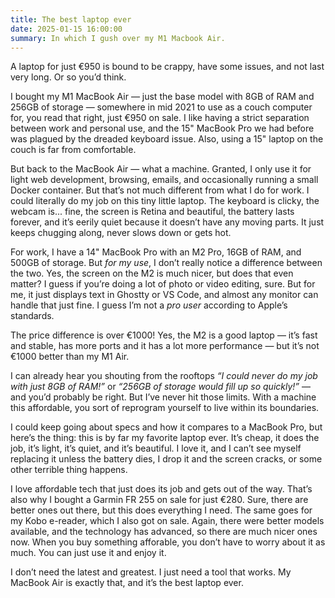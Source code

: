 ```yaml
---
title: The best laptop ever
date: 2025-01-15 16:00:00
summary: In which I gush over my M1 Macbook Air.
---
```


A laptop for just €950 is bound to be crappy, have some issues, and not last very long. Or so you’d think.

I bought my M1 MacBook Air — just the base model with 8GB of RAM and 256GB of storage — somewhere in mid 2021 to use as a couch computer for, you read that right, just €950 on sale. I like having a strict separation between work and personal use, and the 15" MacBook Pro we had before was plagued by the dreaded keyboard issue. Also, using a 15" laptop on the couch is far from comfortable.

But back to the MacBook Air — what a machine. Granted, I only use it for light web development, browsing, emails, and occasionally running a small Docker container. But that’s not much different from what I do for work. I could literally do my job on this tiny little laptop. The keyboard is clicky, the webcam is... fine, the screen is Retina and beautiful, the battery lasts forever, and it’s eerily quiet because it doesn’t have any moving parts. It just keeps chugging along, never slows down or gets hot.

For work, I have a 14" MacBook Pro with an M2 Pro, 16GB of RAM, and 500GB of storage. But _for my use_, I don’t really notice a difference between the two. Yes, the screen on the M2 is much nicer, but does that even matter? I guess if you’re doing a lot of photo or video editing, sure. But for me, it just displays text in Ghostty or VS Code, and almost any monitor can handle that just fine. I guess I’m not a _pro user_ according to Apple’s standards.

The price difference is over €1000! Yes, the M2 is a good laptop — it’s fast and stable, has more ports and it has a lot more performance — but it’s not €1000 better than my M1 Air.

I can already hear you shouting from the rooftops _“I could never do my job with just 8GB of RAM!”_ or _“256GB of storage would fill up so quickly!”_ — and you’d probably be right. But I’ve never hit those limits. With a machine this affordable, you sort of reprogram yourself to live within its boundaries.

I could keep going about specs and how it compares to a MacBook Pro, but here’s the thing: this is by far my favorite laptop ever. It’s cheap, it does the job, it’s light, it’s quiet, and it’s beautiful. I love it, and I can’t see myself replacing it unless the battery dies, I drop it and the screen cracks, or some other terrible thing happens.

I love affordable tech that just does its job and gets out of the way. That’s also why I bought a Garmin FR 255 on sale for just €280. Sure, there are better ones out there, but this does everything I need. The same goes for my Kobo e-reader, which I also got on sale. Again, there were better models available, and the technology has advanced, so there are much nicer ones now. When you buy something afforable, you don’t have to worry about it as much. You can just use it and enjoy it.

I don’t need the latest and greatest. I just need a tool that works. My MacBook Air is exactly that, and it’s the best laptop ever.